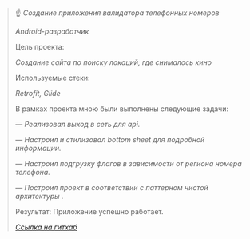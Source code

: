 
> ☝ _Создание приложения валидатора телефонных номеров_
> 
> _Android-разработчик_
> 
> Цель проекта:
> 
> _Создание сайта по поиску локаций, где снималось кино_
> 
> Используемые стеки:
> 
> _Retrofit, Glide_
> 
> В рамках проекта мною были выполнены следующие задачи:
> 
> — _Реализовал выход в сеть для api._
> 
> — _Настроил и стилизовал bottom sheet для подробной информации._
> 
> — _Настроил подгрузку флагов в зависимости от региона номера телефона._
> 
> — _Построил проект в соответствии с паттерном чистой архитектуры ._
> 
> Результат: Приложение успешно работает.
> 
> _[Ссылка на гитхаб]([https://github.com/___](https://github.com/Amgalan-459/PhoneCheckApp.git))_
